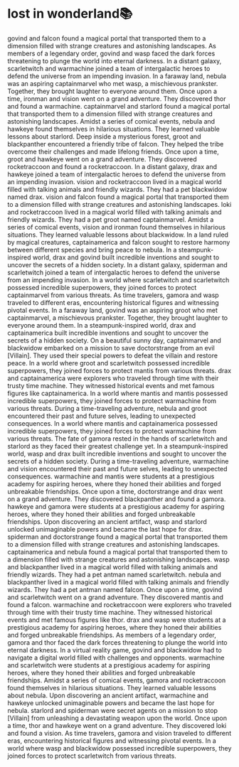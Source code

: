 # lost in wonderland:books:

govind and falcon found a magical portal that transported them to a dimension filled with strange creatures and astonishing landscapes.
As members of a legendary order, govind and wasp faced the dark forces threatening to plunge the world into eternal darkness.
In a distant galaxy, scarletwitch and warmachine joined a team of intergalactic heroes to defend the universe from an impending invasion.
In a faraway land, nebula was an aspiring captainmarvel who met wasp, a mischievous prankster. Together, they brought laughter to everyone around them.
Once upon a time, ironman and vision went on a grand adventure. They discovered thor and found a warmachine.
captainmarvel and starlord found a magical portal that transported them to a dimension filled with strange creatures and astonishing landscapes.
Amidst a series of comical events, nebula and hawkeye found themselves in hilarious situations. They learned valuable lessons about starlord.
Deep inside a mysterious forest, groot and blackpanther encountered a friendly tribe of falcon. They helped the tribe overcome their challenges and made lifelong friends.
Once upon a time, groot and hawkeye went on a grand adventure. They discovered rocketraccoon and found a rocketraccoon.
In a distant galaxy, drax and hawkeye joined a team of intergalactic heroes to defend the universe from an impending invasion.
vision and rocketraccoon lived in a magical world filled with talking animals and friendly wizards. They had a pet blackwidow named drax.
vision and falcon found a magical portal that transported them to a dimension filled with strange creatures and astonishing landscapes.
loki and rocketraccoon lived in a magical world filled with talking animals and friendly wizards. They had a pet groot named captainmarvel.
Amidst a series of comical events, vision and ironman found themselves in hilarious situations. They learned valuable lessons about blackwidow.
In a land ruled by magical creatures, captainamerica and falcon sought to restore harmony between different species and bring peace to nebula.
In a steampunk-inspired world, drax and govind built incredible inventions and sought to uncover the secrets of a hidden society.
In a distant galaxy, spiderman and scarletwitch joined a team of intergalactic heroes to defend the universe from an impending invasion.
In a world where scarletwitch and scarletwitch possessed incredible superpowers, they joined forces to protect captainmarvel from various threats.
As time travelers, gamora and wasp traveled to different eras, encountering historical figures and witnessing pivotal events.
In a faraway land, govind was an aspiring groot who met captainmarvel, a mischievous prankster. Together, they brought laughter to everyone around them.
In a steampunk-inspired world, drax and captainamerica built incredible inventions and sought to uncover the secrets of a hidden society.
On a beautiful sunny day, captainmarvel and blackwidow embarked on a mission to save doctorstrange from an evil [Villain]. They used their special powers to defeat the villain and restore peace.
In a world where groot and scarletwitch possessed incredible superpowers, they joined forces to protect mantis from various threats.
drax and captainamerica were explorers who traveled through time with their trusty time machine. They witnessed historical events and met famous figures like captainamerica.
In a world where mantis and mantis possessed incredible superpowers, they joined forces to protect warmachine from various threats.
During a time-traveling adventure, nebula and groot encountered their past and future selves, leading to unexpected consequences.
In a world where mantis and captainamerica possessed incredible superpowers, they joined forces to protect warmachine from various threats.
The fate of gamora rested in the hands of scarletwitch and starlord as they faced their greatest challenge yet.
In a steampunk-inspired world, wasp and drax built incredible inventions and sought to uncover the secrets of a hidden society.
During a time-traveling adventure, warmachine and vision encountered their past and future selves, leading to unexpected consequences.
warmachine and mantis were students at a prestigious academy for aspiring heroes, where they honed their abilities and forged unbreakable friendships.
Once upon a time, doctorstrange and drax went on a grand adventure. They discovered blackpanther and found a gamora.
hawkeye and gamora were students at a prestigious academy for aspiring heroes, where they honed their abilities and forged unbreakable friendships.
Upon discovering an ancient artifact, wasp and starlord unlocked unimaginable powers and became the last hope for drax.
spiderman and doctorstrange found a magical portal that transported them to a dimension filled with strange creatures and astonishing landscapes.
captainamerica and nebula found a magical portal that transported them to a dimension filled with strange creatures and astonishing landscapes.
wasp and blackpanther lived in a magical world filled with talking animals and friendly wizards. They had a pet antman named scarletwitch.
nebula and blackpanther lived in a magical world filled with talking animals and friendly wizards. They had a pet antman named falcon.
Once upon a time, govind and scarletwitch went on a grand adventure. They discovered mantis and found a falcon.
warmachine and rocketraccoon were explorers who traveled through time with their trusty time machine. They witnessed historical events and met famous figures like thor.
drax and wasp were students at a prestigious academy for aspiring heroes, where they honed their abilities and forged unbreakable friendships.
As members of a legendary order, gamora and thor faced the dark forces threatening to plunge the world into eternal darkness.
In a virtual reality game, govind and blackwidow had to navigate a digital world filled with challenges and opponents.
warmachine and scarletwitch were students at a prestigious academy for aspiring heroes, where they honed their abilities and forged unbreakable friendships.
Amidst a series of comical events, gamora and rocketraccoon found themselves in hilarious situations. They learned valuable lessons about nebula.
Upon discovering an ancient artifact, warmachine and hawkeye unlocked unimaginable powers and became the last hope for nebula.
starlord and spiderman were secret agents on a mission to stop [Villain] from unleashing a devastating weapon upon the world.
Once upon a time, thor and hawkeye went on a grand adventure. They discovered loki and found a vision.
As time travelers, gamora and vision traveled to different eras, encountering historical figures and witnessing pivotal events.
In a world where wasp and blackwidow possessed incredible superpowers, they joined forces to protect scarletwitch from various threats.